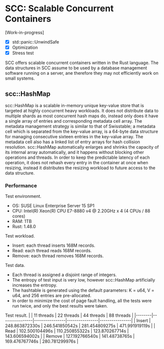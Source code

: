 # SCC: Scalable Concurrent Containers

[Work-in-progress]
- [x] std::panic::UnwindSafe
- [x] Optimization
- [x] Stress test

SCC offers scalable concurrent containers written in the Rust language. The data structures in SCC assume to be used by a database management software running on a server, ane therefore they may not efficiently work on small systems.

## scc::HashMap

scc::HashMap is a scalable in-memory unique key-value store that is targeted at highly concurrent heavy workloads. It does not distribute data to multiple shards as most concurrent hash maps do, instead only does it have a single array of entries and corresponding metadata cell array. The metadata management strategy is similar to that of Swisstable; a metadata cell which is separated from the key-value array, is a 64-byte data structure for managing consecutive sixteen entries in the key-value array. The metadata cell also has a linked list of entry arrays for hash collision resolution. scc::HashMap automatically enlarges and shrinks the capacity of its internal array automatically, and it happens without blocking other operations and threads. In order to keep the predictable latency of each operation, it does not rehash every entry in the container at once when resizing, instead it distributes the resizing workload to future access to the data structure.

### Performance

Test environment.
- OS: SUSE Linux Enterprise Server 15 SP1
- CPU: Intel(R) Xeon(R) CPU E7-8880 v4 @ 2.20GHz x 4 (4 CPUs / 88 cores)
- RAM: 1TB
- Rust: 1.48.0

Test workload.
- Insert: each thread inserts 168M records.
- Read: each thread reads 168M records.
- Remove: each thread removes 168M records.

Test data.
- Each thread is assigned a disjoint range of integers.
- The entropy of test input is very low, however scc::HashMap artificially increases the entropy.
- The hashtable is generated using the default parameters: K = u64, V = u64, and 256 entries are pre-allocated.
- In order to minimize the cost of page fault handling, all the tests were run twice, and only the best results were taken.

Test result.
|        | 11 threads     | 22 threads     | 44 threads     | 88 threads     |
|--------|----------------|----------------|----------------|----------------|
| Insert | 248.863872330s | 246.541850542s | 281.454809275s | 471.991919119s |
| Read   | 102.500104496s | 110.250855322s | 123.870267714s | 143.606594002s |
| Remove | 127.192766540s | 141.48738765s  | 169.476767746s | 280.781299976s |


